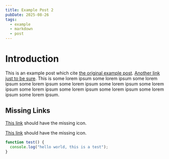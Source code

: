 ```yaml
---
title: Example Post 2
pubDate: 2025-08-26
tags:
  - example
  - markdown
  - post
---
```


# Introduction

This is an example post which cite [the original example post](/post/example-post.html). [Another link just to be sure](/post/example-post.html). This is some lorem ipsum some lorem ipsum some lorem ipsum some lorem ipsum some lorem ipsum some lorem ipsum some lorem ipsum some lorem ipsum some lorem ipsum some lorem ipsum some lorem ipsum some lorem ipsum.

## Missing Links

[This link](https://www.askdlakdlsdaldld.com) should have the missing icon.

[This link](https://www.askdlakdlsdaldld.com/this/is/a/path) should have the missing icon.

```js
function test() {
  console.log("hello world, this is a test");
}
```
